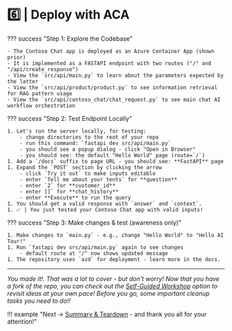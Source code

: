 # 6️⃣ | Deploy with ACA

??? success "Step 1: Explore the Codebase"

    - The Contoso Chat app is deployed as an Azure Container App (shown prior)
    - It is implemented as a FASTAPI endpoint with two routes ("/" and "/api/create_response")
    - View the `src/api/main.py` to learn about the parameters expected by the latter
    - View the `src/api/product/product.py` to see information retrieval for RAG pattern usage
    - View the `src/api/contoso_chat/chat_request.py` to see main chat AI workflow orchestration

??? success "Step 2: Test Endpoint Locally"

    1. Let's run the server locally, for testing:
        - change directories to the root of your repo
        - run this command: `fastapi dev src/api/main.py`
        - you should see a popup dialog - click "Open in Browser"
        - you should see: the default "Hello World" page (route=`/`)
    1. Add a `/docs` suffix to page URL - you should see: **FastAPI** page
    1. Expand the `POST` section by clicking the arrow
        - click `Try it out` to make inputs editable
        - enter `Tell me about your tents` for **question**
        - enter `2` for **customer_id**
        - enter []` for **chat_history**
        - enter **Execute** to run the query
    1. You should get a valid response with `answer` and `context`.
    1. ✅ | You just tested your Contoso Chat app with valid inputs!

??? success "Step 3: Make changes & test (awareness only)"
    
    1. Make changes to `main.py` - e.g., change "Hello World" to "Hello AI Tour!"
    1. Run `fastapi dev src/api/main.py` again to see changes
        - default route at "/" now shows updated message
    1. The repository uses `azd` for deployment - learn more in the docs.
    
---

_You made it!. That was a lot to cover - but don't worry! Now that you have a fork of the repo, you can check out the [Self-Guided Workshop](./../02-Self-Guide-Setup/01-setup.md) option to revisit ideas at your own pace! Before you go, some important cleanup tasks you need to do!!_


!!! example "Next → [Summary & Teardown](./../04-Workshop-Wrapup/07-cleanup.md) - and thank you all for your attention!"